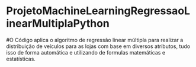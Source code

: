 # ProjetoMachineLearningRegressaoLinearMultiplaPython
#O Código aplica o algoritmo de regressão linear múltipla para realizar a distribuição de veículos para as lojas com base em diversos atributos, tudo isso de forma automática e utilizando de formulas matemáticas e estatísticas.
